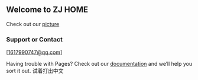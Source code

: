 ## Welcome to ZJ HOME

Check out our [picture](https://img.rruu.net/image/6020c058defac) 
### Support or Contact
[1617990747@qq.com]

Having trouble with Pages? Check out our [documentation](http://wpa.qq.com/msgrd?v=3&uin=1617990747&site=qq&menu=yes)  and we’ll help you sort it out.
试着打出中文
